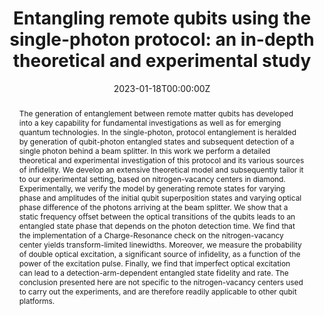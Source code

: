 ---
title: 'Entangling remote qubits using the single-photon protocol: an in-depth theoretical and experimental study'

# Authors
# If you created a profile for a user (e.g. the default `admin` user), write the username (folder name) here
# and it will be replaced with their full name and linked to their profile.
authors:
  - Sophie L. N. Hermans
  - admin
  - Laura dos Santos Martins
  - Alejandro R.-P. Montblanch
  - Hans K. C. Beukers
  - Simon Baier  
  - Johannes Borregaard
  - Ronald Hanson 

# Author notes (optional)
# author_notes:
#   - 'These authors contributed equally'
#   - 'These authors contributed equally'

date: '2023-01-18T00:00:00Z'
doi: '10.1088/1367-2630/acb004'

# Schedule page publish date (NOT publication's date).
publishDate: '2023-01-18T00:00:00Z'

# Publication type.
# Legend: 0 = Uncategorized; 1 = Conference paper; 2 = Journal article;
# 3 = Preprint / Working Paper; 4 = Report; 5 = Book; 6 = Book section;
# 7 = Thesis; 8 = Patent
publication_types: ['2']

# Publication name and optional abbreviated publication name.
publication: New Journal of Physics
publication_short: New J. Phys.

abstract: >-
  The generation of entanglement between remote matter qubits has developed into a key capability for fundamental investigations as well as for emerging quantum technologies. In the single-photon, protocol entanglement is heralded by generation of qubit-photon entangled states and subsequent detection of a single photon behind a beam splitter. In this work we perform a detailed theoretical and experimental investigation of this protocol and its various sources of infidelity. We develop an extensive theoretical model and subsequently tailor it to our experimental setting, based on nitrogen-vacancy centers in diamond. Experimentally, we verify the model by generating remote states for varying phase and amplitudes of the initial qubit superposition states and varying optical phase difference of the photons arriving at the beam splitter. We show that a static frequency offset between the optical transitions of the qubits leads to an entangled state phase that depends on the photon detection time. We find that the implementation of a Charge-Resonance check on the nitrogen-vacancy center yields transform-limited linewidths. Moreover, we measure the probability of double optical excitation, a significant source of infidelity, as a function of the power of the excitation pulse. Finally, we find that imperfect optical excitation can lead to a detection-arm-dependent entangled state fidelity and rate. The conclusion presented here are not specific to the nitrogen-vacancy centers used to carry out the experiments, and are therefore readily applicable to other qubit platforms.

# Summary. An optional shortened abstract.
#summary: Lorem ipsum dolor sit amet, consectetur adipiscing elit. Duis posuere tellus ac convallis placerat. Proin tincidunt magna sed ex sollicitudin condimentum.

tags: []

# Display this page in the Featured widget?
featured: true

# Custom links (uncomment lines below)
# links:
# - name: Custom Link
#   url: http://example.org

url_pdf: 'https://iopscience.iop.org/article/10.1088/1367-2630/acb004/pdf'
url_code: 'https://data.4tu.nl/articles/dataset/Supporting_Data_for_Entangling_remote_qubits_using_the_single-photon_protocol_an_in-depth_theoretical_and_experimental_study_/20488854'
# url_dataset: 'https://doi.org/10.4121/16912522.v1'
# url_poster: ''
# url_project: ''
# url_slides: ''
# url_source: ''
# url_video: 'https://www.youtube.com/watch?v=DRGT5ZgGrEc'

# Featured image
# To use, add an image named `featured.jpg/png` to your page's folder.
image:
  caption: 'Characterization of the entangled state phase by measuring the two qubits in various equatorial directions.'
  focal_point: ''
  preview_only: false

# Associated Projects (optional).
#   Associate this publication with one or more of your projects.
#   Simply enter your project's folder or file name without extension.
#   E.g. `internal-project` references `content/project/internal-project/index.md`.
#   Otherwise, set `projects: []`.
# projects:
#   - example

# Slides (optional).
#   Associate this publication with Markdown slides.
#   Simply enter your slide deck's filename without extension.
#   E.g. `slides: "example"` references `content/slides/example/index.md`.
#   Otherwise, set `slides: ""`.
# slides: example
---